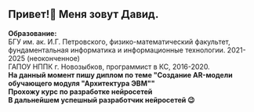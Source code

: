 ## Привет!👋 Меня зовут Давид.  
**Образование:**  
БГУ им. ак. И.Г. Петровского, физико-математический факультет, фундаментальная информатика и информационные технологии. 2021-2025 (неоконченное)  
ГАПОУ НППК г. Новозыбков, программист в КС, 2016-2020.  
**На данный момент пишу диплом по теме "Создание AR-модели обучающего модуля "Архитектура ЭВМ""**  
**Прохожу курс по разработке нейросетей**  
**В дальнейшем успешный разработчик нейросетей 😉**
